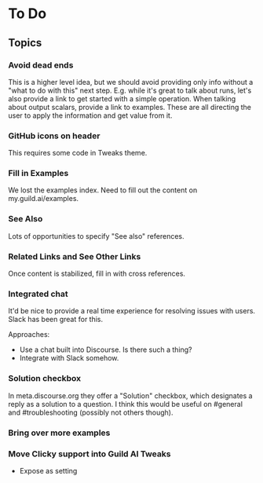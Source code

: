 # To Do

## Topics

### Avoid dead ends

This is a higher level idea, but we should avoid providing only info
without a "what to do with this" next step. E.g. while it's great to
talk about runs, let's also provide a link to get started with a
simple operation. When talking about output scalars, provide a link to
examples. These are all directing the user to apply the information
and get value from it.

### GitHub icons on header

This requires some code in Tweaks theme.

### Fill in Examples

We lost the examples index. Need to fill out the content on my.guild.ai/examples.

### See Also

Lots of opportunities to specify "See also" references.

### Related Links and See Other Links

Once content is stabilized, fill in with cross references.

### Integrated chat

It'd be nice to provide a real time experience for resolving issues
with users. Slack has been great for this.

Approaches:

- Use a chat built into Discourse. Is there such a thing?
- Integrate with Slack somehow.

### Solution checkbox

In meta.discourse.org they offer a "Solution" checkbox, which
designates a reply as a solution to a question. I think this would be
useful on #general and #troubleshooting (possibly not others though).

### Bring over more examples
### Move Clicky support into Guild AI Tweaks

- Expose as setting
